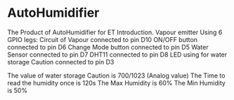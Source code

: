 # AutoHumidifier
The Product of AutoHumidifier for ET Introduction. 
Vapour emitter 
Using 6 GPIO legs: 
  Circuit of Vapour connected to pin D10
  ON/OFF button connected to pin D6
  Change Mode button connected to pin D5
  Water Sensor connected to pin D7
  DHT11 connected to pin D8
  LED using for water storage Caution connected to pin D3

The value of water storage Caution is 700/1023 (Analog value)
The Time to read the humidity once is 120s 
The Max Humidity is 60%
The Min Humidity is 50%

